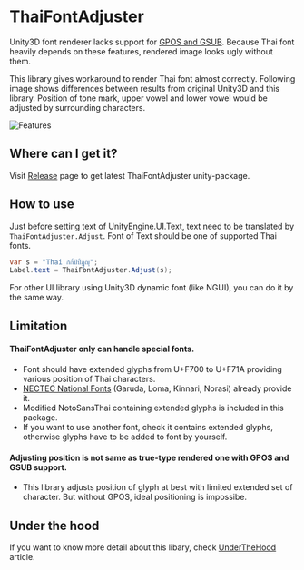 # ThaiFontAdjuster

Unity3D font renderer lacks support for
[GPOS and GSUB](https://www.microsoft.com/typography/otspec/gpos.htm).
Because Thai font heavily depends on these features, rendered image looks ugly without them.

This library gives workaround to render Thai font almost correctly.
Following image shows differences between results from original Unity3D and this library.
Position of tone mark, upper vowel and lower vowel would be adjusted by surrounding characters.

![Features](https://raw.githubusercontent.com/SaladbowlCreative/Unity3D.ThaiFontAdjuster/master/doc/Features.png)

## Where can I get it?

Visit [Release](https://github.com/SaladbowlCreative/Unity3D.ThaiFontAdjuster/releases)
page to get latest ThaiFontAdjuster unity-package.

## How to use

Just before setting text of UnityEngine.UI.Text, text need to be translated by
`ThaiFontAdjuster.Adjust`. Font of Text should be one of supported Thai fonts.

```csharp
var s = "Thai ก์กิ์ป์ปิ์ฎุญุ";
Label.text = ThaiFontAdjuster.Adjust(s);
```

For other UI library using Unity3D dynamic font (like NGUI), you can do it by the same way.

## Limitation

#### ThaiFontAdjuster only can handle special fonts.
- Font should have extended glyphs from U+F700 to U+F71A providing various position of Thai characters.
- [NECTEC National Fonts](http://www.nectec.or.th/pub/review-software/font/national-fonts.html) (Garuda, Loma, Kinnari, Norasi) already provide it.
- Modified NotoSansThai containing extended glyphs is included in this package.
- If you want to use another font, check it contains extended glyphs, otherwise glyphs have to be added to font by yourself.

#### Adjusting position is not same as true-type rendered one with GPOS and GSUB support.
- This library adjusts position of glyph at best with limited extended set of character.
    But without GPOS, ideal positioning is impossibe.

## Under the hood

If you want to know more detail about this libary, check [UnderTheHood](./docs/UnderTheHood) article.
